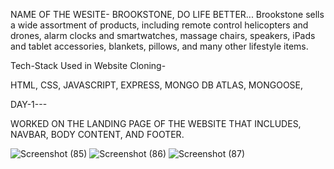 NAME OF THE WESITE- BROOKSTONE, DO LIFE BETTER...
Brookstone sells a wide assortment of products, including remote control helicopters and drones, alarm clocks and smartwatches, massage chairs, speakers, iPads and tablet accessories, blankets, pillows, and many other lifestyle items.

Tech-Stack Used in Website Cloning-

HTML,
CSS,
JAVASCRIPT,
EXPRESS,
MONGO DB ATLAS,
MONGOOSE,


DAY-1---

WORKED ON THE LANDING PAGE OF THE WEBSITE THAT INCLUDES, NAVBAR, BODY CONTENT, AND FOOTER.

![Screenshot (85)](https://user-images.githubusercontent.com/115460277/220535836-b6b62f65-dafe-426e-af5b-9478e9b2f33e.png)
![Screenshot (86)](https://user-images.githubusercontent.com/115460277/220535842-ff258025-3b86-4425-b409-18a892f0e885.png)
![Screenshot (87)](https://user-images.githubusercontent.com/115460277/220535849-60fba772-6393-42db-8f60-a51bb52e23d5.png)

